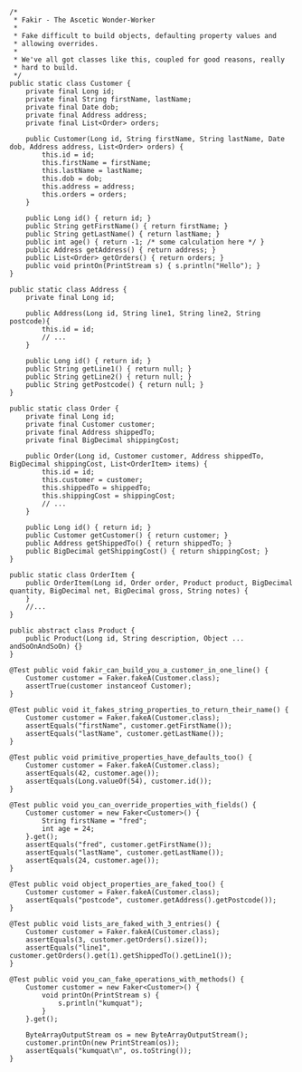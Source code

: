     /*
     * Fakir - The Ascetic Wonder-Worker
     *
     * Fake difficult to build objects, defaulting property values and
     * allowing overrides.
     *
     * We've all got classes like this, coupled for good reasons, really
     * hard to build.
     */
    public static class Customer {
        private final Long id;
        private final String firstName, lastName;
        private final Date dob;
        private final Address address;
        private final List<Order> orders;

        public Customer(Long id, String firstName, String lastName, Date dob, Address address, List<Order> orders) {
            this.id = id;
            this.firstName = firstName;
            this.lastName = lastName;
            this.dob = dob;
            this.address = address;
            this.orders = orders;
        }

        public Long id() { return id; }
        public String getFirstName() { return firstName; }
        public String getLastName() { return lastName; }
        public int age() { return -1; /* some calculation here */ }
        public Address getAddress() { return address; }
        public List<Order> getOrders() { return orders; }
        public void printOn(PrintStream s) { s.println("Hello"); }
    }

    public static class Address {
        private final Long id;

        public Address(Long id, String line1, String line2, String postcode){
            this.id = id;
            // ...
        }

        public Long id() { return id; }
        public String getLine1() { return null; }
        public String getLine2() { return null; }
        public String getPostcode() { return null; }
    }

    public static class Order {
        private final Long id;
        private final Customer customer;
        private final Address shippedTo;
        private final BigDecimal shippingCost;

        public Order(Long id, Customer customer, Address shippedTo, BigDecimal shippingCost, List<OrderItem> items) {
            this.id = id;
            this.customer = customer;
            this.shippedTo = shippedTo;
            this.shippingCost = shippingCost;
            // ...
        }

        public Long id() { return id; }
        public Customer getCustomer() { return customer; }
        public Address getShippedTo() { return shippedTo; }
        public BigDecimal getShippingCost() { return shippingCost; }
    }

    public static class OrderItem {
        public OrderItem(Long id, Order order, Product product, BigDecimal quantity, BigDecimal net, BigDecimal gross, String notes) {
        }
        //...
    }

    public abstract class Product {
        public Product(Long id, String description, Object ... andSoOnAndSoOn) {}
    }

    @Test public void fakir_can_build_you_a_customer_in_one_line() {
        Customer customer = Faker.fakeA(Customer.class);
        assertTrue(customer instanceof Customer);
    }

    @Test public void it_fakes_string_properties_to_return_their_name() {
        Customer customer = Faker.fakeA(Customer.class);
        assertEquals("firstName", customer.getFirstName());
        assertEquals("lastName", customer.getLastName());
    }

    @Test public void primitive_properties_have_defaults_too() {
        Customer customer = Faker.fakeA(Customer.class);
        assertEquals(42, customer.age());
        assertEquals(Long.valueOf(54), customer.id());
    }

    @Test public void you_can_override_properties_with_fields() {
        Customer customer = new Faker<Customer>() {
            String firstName = "fred";
            int age = 24;
        }.get();
        assertEquals("fred", customer.getFirstName());
        assertEquals("lastName", customer.getLastName());
        assertEquals(24, customer.age());
    }

    @Test public void object_properties_are_faked_too() {
        Customer customer = Faker.fakeA(Customer.class);
        assertEquals("postcode", customer.getAddress().getPostcode());
    }

    @Test public void lists_are_faked_with_3_entries() {
        Customer customer = Faker.fakeA(Customer.class);
        assertEquals(3, customer.getOrders().size());
        assertEquals("line1", customer.getOrders().get(1).getShippedTo().getLine1());
    }

    @Test public void you_can_fake_operations_with_methods() {
        Customer customer = new Faker<Customer>() {
            void printOn(PrintStream s) {
                s.println("kumquat");
            }
        }.get();

        ByteArrayOutputStream os = new ByteArrayOutputStream();
        customer.printOn(new PrintStream(os));
        assertEquals("kumquat\n", os.toString());
    }
